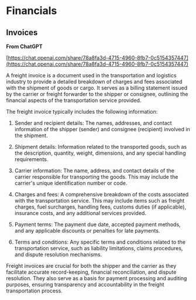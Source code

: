 # Financials

## Invoices

**From ChatGPT**

[https://chat.openai.com/share/78a8fa3d-4715-4960-8fb7-0c5154357447](https://chat.openai.com/share/78a8fa3d-4715-4960-8fb7-0c5154357447)

A freight invoice is a document used in the transportation and logistics industry to provide a detailed breakdown of charges and fees associated with the shipment of goods or cargo. It serves as a billing statement issued by the carrier or freight forwarder to the shipper or consignee, outlining the financial aspects of the transportation service provided.

The freight invoice typically includes the following information:

1. Sender and recipient details: The names, addresses, and contact information of the shipper (sender) and consignee (recipient) involved in the shipment.

2. Shipment details: Information related to the transported goods, such as the description, quantity, weight, dimensions, and any special handling requirements.

3. Carrier information: The name, address, and contact details of the carrier responsible for transporting the goods. This may include the carrier's unique identification number or code.

4. Charges and fees: A comprehensive breakdown of the costs associated with the transportation service. This may include items such as freight charges, fuel surcharges, handling fees, customs duties (if applicable), insurance costs, and any additional services provided.

5. Payment terms: The payment due date, accepted payment methods, and any applicable discounts or penalties for late payments.

6. Terms and conditions: Any specific terms and conditions related to the transportation service, such as liability limitations, claims procedures, and dispute resolution mechanisms.

Freight invoices are crucial for both the shipper and the carrier as they facilitate accurate record-keeping, financial reconciliation, and dispute resolution. They also serve as a basis for payment processing and auditing purposes, ensuring transparency and accountability in the freight transportation process.
